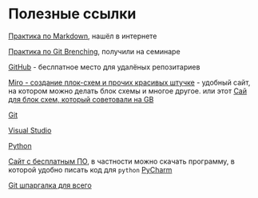 # Полезные ссылки

[Практика по Markdown](https://www.markdowntutorial.com/), нашёл в интернете 

[Практика по Git Brenching](https://learngitbranching.js.org/), получили на семинаре

[GitHub](https://github.com/) - беслпатное место для удалёных репозитариев

[Miro - создание плок-схем и прочих красивых штучке](https://miro.com/app/dashboard/) - удобный сайт, на котором можно делать блок схемы и многое другое. или этот [Сай для блок схем, который советовали на GB](https://app.diagrams.net/)

[Git](https://git-scm.com/) 

[Visual Studio](https://visualstudio.microsoft.com/ru/)

[Python](https://www.python.org/)

[Сайт с бесплатным ПО](https://www.jetbrains.com/ru-ru/), в частности можно скачать программу, в которой удобно писать код для `python` [PyCharm](https://www.jetbrains.com/ru-ru/pycharm-edu/)

[Git шпаргалка для всего](https://docs.github.com/en)
